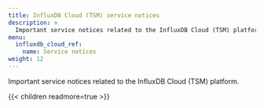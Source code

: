 ```yaml
---
title: InfluxDB Cloud (TSM) service notices
description: >
  Important service notices related to the InfluxDB Cloud (TSM) platform.
menu:
  influxdb_cloud_ref:
    name: Service notices
weight: 12
---
```


Important service notices related to the InfluxDB Cloud (TSM) platform.

{{< children readmore=true >}}
